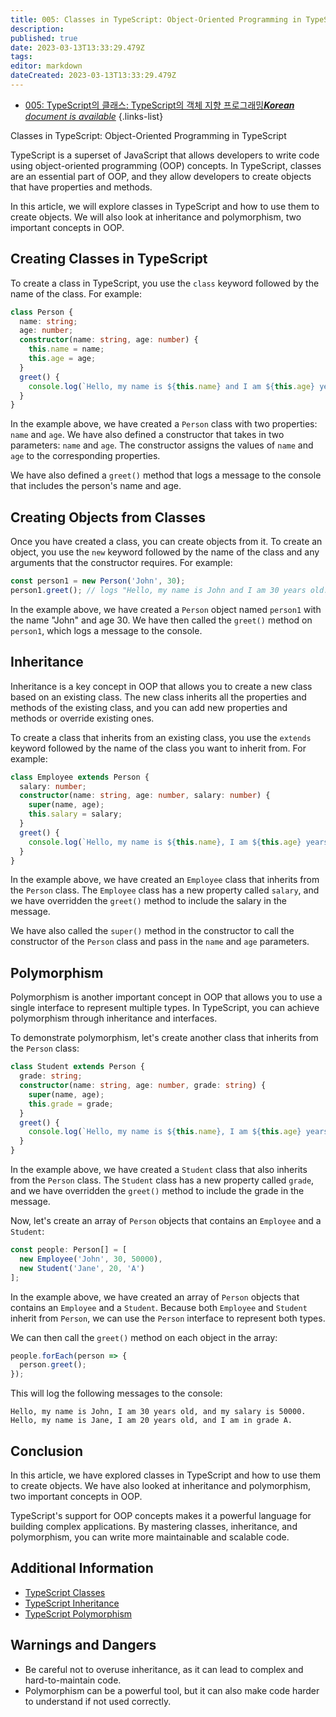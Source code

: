 ```yaml
---
title: 005: Classes in TypeScript: Object-Oriented Programming in TypeScript
description: 
published: true
date: 2023-03-13T13:33:29.479Z
tags: 
editor: markdown
dateCreated: 2023-03-13T13:33:29.479Z
---
```


- [005: TypeScript의 클래스: TypeScript의 객체 지향 프로그래밍***Korean** document is available*](/ko/Knowledge-base/TypeScript/Learning/005-classes-in-typescript-object-oriented-programming-in-typescript)
{.links-list}



Classes in TypeScript: Object-Oriented Programming in TypeScript

TypeScript is a superset of JavaScript that allows developers to write code using object-oriented programming (OOP) concepts. In TypeScript, classes are an essential part of OOP, and they allow developers to create objects that have properties and methods.

In this article, we will explore classes in TypeScript and how to use them to create objects. We will also look at inheritance and polymorphism, two important concepts in OOP.

## Creating Classes in TypeScript

To create a class in TypeScript, you use the `class` keyword followed by the name of the class. For example:

```typescript
class Person {
  name: string;
  age: number;
  constructor(name: string, age: number) {
    this.name = name;
    this.age = age;
  }
  greet() {
    console.log(`Hello, my name is ${this.name} and I am ${this.age} years old.`);
  }
}
```

In the example above, we have created a `Person` class with two properties: `name` and `age`. We have also defined a constructor that takes in two parameters: `name` and `age`. The constructor assigns the values of `name` and `age` to the corresponding properties.

We have also defined a `greet()` method that logs a message to the console that includes the person's name and age.

## Creating Objects from Classes

Once you have created a class, you can create objects from it. To create an object, you use the `new` keyword followed by the name of the class and any arguments that the constructor requires. For example:

```typescript
const person1 = new Person('John', 30);
person1.greet(); // logs "Hello, my name is John and I am 30 years old."
```

In the example above, we have created a `Person` object named `person1` with the name "John" and age 30. We have then called the `greet()` method on `person1`, which logs a message to the console.

## Inheritance

Inheritance is a key concept in OOP that allows you to create a new class based on an existing class. The new class inherits all the properties and methods of the existing class, and you can add new properties and methods or override existing ones.

To create a class that inherits from an existing class, you use the `extends` keyword followed by the name of the class you want to inherit from. For example:

```typescript
class Employee extends Person {
  salary: number;
  constructor(name: string, age: number, salary: number) {
    super(name, age);
    this.salary = salary;
  }
  greet() {
    console.log(`Hello, my name is ${this.name}, I am ${this.age} years old, and my salary is ${this.salary}.`);
  }
}
```

In the example above, we have created an `Employee` class that inherits from the `Person` class. The `Employee` class has a new property called `salary`, and we have overridden the `greet()` method to include the salary in the message.

We have also called the `super()` method in the constructor to call the constructor of the `Person` class and pass in the `name` and `age` parameters.

## Polymorphism

Polymorphism is another important concept in OOP that allows you to use a single interface to represent multiple types. In TypeScript, you can achieve polymorphism through inheritance and interfaces.

To demonstrate polymorphism, let's create another class that inherits from the `Person` class:

```typescript
class Student extends Person {
  grade: string;
  constructor(name: string, age: number, grade: string) {
    super(name, age);
    this.grade = grade;
  }
  greet() {
    console.log(`Hello, my name is ${this.name}, I am ${this.age} years old, and I am in grade ${this.grade}.`);
  }
}
```

In the example above, we have created a `Student` class that also inherits from the `Person` class. The `Student` class has a new property called `grade`, and we have overridden the `greet()` method to include the grade in the message.

Now, let's create an array of `Person` objects that contains an `Employee` and a `Student`:

```typescript
const people: Person[] = [
  new Employee('John', 30, 50000),
  new Student('Jane', 20, 'A')
];
```

In the example above, we have created an array of `Person` objects that contains an `Employee` and a `Student`. Because both `Employee` and `Student` inherit from `Person`, we can use the `Person` interface to represent both types.

We can then call the `greet()` method on each object in the array:

```typescript
people.forEach(person => {
  person.greet();
});
```

This will log the following messages to the console:

```
Hello, my name is John, I am 30 years old, and my salary is 50000.
Hello, my name is Jane, I am 20 years old, and I am in grade A.
```

## Conclusion

In this article, we have explored classes in TypeScript and how to use them to create objects. We have also looked at inheritance and polymorphism, two important concepts in OOP.

TypeScript's support for OOP concepts makes it a powerful language for building complex applications. By mastering classes, inheritance, and polymorphism, you can write more maintainable and scalable code.

## Additional Information

- [TypeScript Classes](https://www.typescriptlang.org/docs/handbook/classes.html)
- [TypeScript Inheritance](https://www.typescriptlang.org/docs/handbook/inheritance.html)
- [TypeScript Polymorphism](https://www.typescriptlang.org/docs/handbook/polymorphism.html)

## Warnings and Dangers

- Be careful not to overuse inheritance, as it can lead to complex and hard-to-maintain code.
- Polymorphism can be a powerful tool, but it can also make code harder to understand if not used correctly.